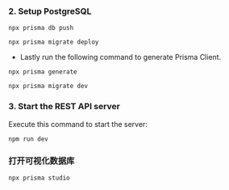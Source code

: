 

### 2. Setup PostgreSQL

```
npx prisma db push
```


```
npx prisma migrate deploy
```

- Lastly run the following command to generate Prisma Client.

```
npx prisma generate
```


```
npx prisma migrate dev
```
### 3. Start the REST API server

Execute this command to start the server:

```
npm run dev
```

### 打开可视化数据库

```
npx prisma studio
```
